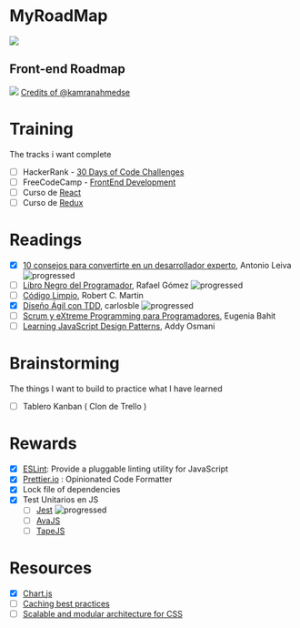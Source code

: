 # MyRoadMap

![](https://i.imgur.com/MWkeM18.png)

## Front-end Roadmap

![](https://i.imgur.com/qx54HvK.png)
[Credits of @kamranahmedse](https://github.com/kamranahmedse/developer-roadmap)

# Training
The tracks i want complete

- [ ] HackerRank - [30 Days of Code Challenges](https://www.hackerrank.com/domains/tutorials/30-days-of-code)
- [ ] FreeCodeCamp - [FrontEnd Development](https://www.freecodecamp.org/map)
- [ ] Curso de [React](http://cursos.carlosazaustre.es/p/react-js)
- [ ] Curso de [Redux](http://cursos.carlosazaustre.es/p/curso-profesional-de-redux-y-react)

# Readings
- [x] [10 consejos para convertirte en un desarrollador experto](https://leanpub.com/desarrollador-experto), Antonio Leiva ![progressed](http://progressed.io/bar/100)   
- [ ] [Libro Negro del Programador](https://www.amazon.com/Libro-Negro-del-Programador-desarrollando-ebook/dp/B00J5RHHNW), Rafael Gómez ![progressed](http://progressed.io/bar/20)
- [ ] [Código Limpio](https://www.amazon.es/C%C3%B3digo-Limpio-desarrollo-software-Programaci%C3%B3n/dp/8441532109),  Robert C. Martin
- [x] [Diseño Ágil con TDD](http://www.carlosble.com/downloads/disenoAgilConTdd_ebook.pdf), carlosble ![progressed](http://progressed.io/bar/100)
- [ ] [Scrum y eXtreme Programming para Programadores](http://www.safecreative.org/work/1205011563509-scrum-y-extreme-programming-para-programadores-eugenia-bahit), Eugenia Bahit
- [ ] [Learning JavaScript Design Patterns](https://addyosmani.com/resources/essentialjsdesignpatterns/book/), Addy Osmani

# Brainstorming
The things I want to build to practice what I have learned

- [ ] Tablero Kanban ( Clon de Trello )

# Rewards
- [x] [ESLint](https://eslint.org/): Provide a pluggable linting utility for JavaScript
- [x] [Prettier.io](https://prettier.io/) : Opinionated Code Formatter
- [x] Lock file of dependencies
- [x] Test Unitarios en JS
  - [ ] [Jest](https://facebook.github.io/jest/) ![progressed](http://progressed.io/bar/20)
  - [ ] [AvaJS](https://github.com/avajs/ava)
  - [ ] [TapeJS](https://github.com/substack/tape)

# Resources
- [x] [Chart.js](http://www.chartjs.org/)
- [ ] [Caching best practices](https://jakearchibald.com/2016/caching-best-practices/)
- [ ] [Scalable and modular architecture for CSS](https://smacss.com/)
